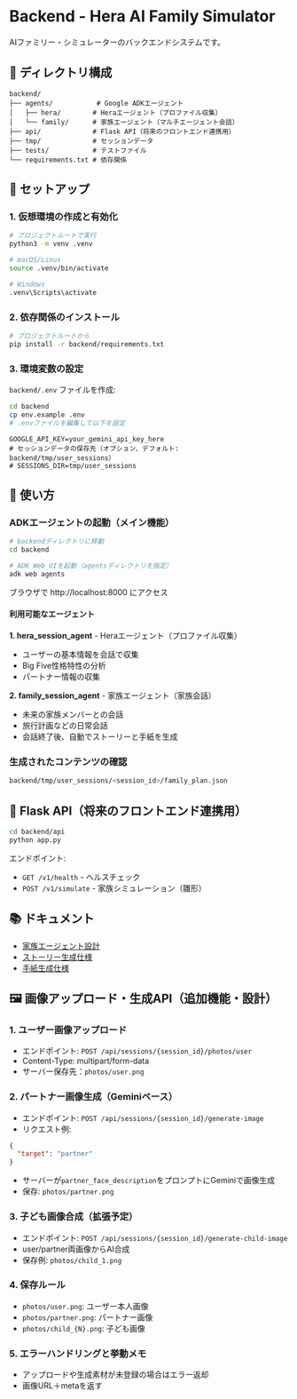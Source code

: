 # Backend - Hera AI Family Simulator

AIファミリー・シミュレーターのバックエンドシステムです。

## 📁 ディレクトリ構成

```
backend/
├── agents/           # Google ADKエージェント
│   ├── hera/        # Heraエージェント（プロファイル収集）
│   └── family/      # 家族エージェント（マルチエージェント会話）
├── api/             # Flask API（将来のフロントエンド連携用）
├── tmp/             # セッションデータ
├── tests/           # テストファイル
└── requirements.txt # 依存関係
```

## 🚀 セットアップ

### 1. 仮想環境の作成と有効化

```bash
# プロジェクトルートで実行
python3 -m venv .venv

# macOS/Linux
source .venv/bin/activate

# Windows
.venv\Scripts\activate
```

### 2. 依存関係のインストール

```bash
# プロジェクトルートから
pip install -r backend/requirements.txt
```

### 3. 環境変数の設定

`backend/.env` ファイルを作成:

```bash
cd backend
cp env.example .env
# .envファイルを編集して以下を設定
```

```.env
GOOGLE_API_KEY=your_gemini_api_key_here
# セッションデータの保存先（オプション、デフォルト: backend/tmp/user_sessions）
# SESSIONS_DIR=tmp/user_sessions
```

## 🎯 使い方

### ADKエージェントの起動（メイン機能）

```bash
# backendディレクトリに移動
cd backend

# ADK Web UIを起動（agentsディレクトリを指定）
adk web agents
```

ブラウザで http://localhost:8000 にアクセス

#### 利用可能なエージェント

**1. hera_session_agent** - Heraエージェント（プロファイル収集）
   - ユーザーの基本情報を会話で収集
   - Big Five性格特性の分析
   - パートナー情報の収集

**2. family_session_agent** - 家族エージェント（家族会話）
   - 未来の家族メンバーとの会話
   - 旅行計画などの日常会話
   - 会話終了後、自動でストーリーと手紙を生成

### 生成されたコンテンツの確認

```bash
backend/tmp/user_sessions/<session_id>/family_plan.json
```

## 🔌 Flask API（将来のフロントエンド連携用）

```bash
cd backend/api
python app.py
```

エンドポイント:
- `GET /v1/health` - ヘルスチェック
- `POST /v1/simulate` - 家族シミュレーション（雛形）

## 📚 ドキュメント

- [家族エージェント設計](../docs/FAMILY_AGENT_DESIGN.md)
- [ストーリー生成仕様](../docs/STORY_GENERATION.md)
- [手紙生成仕様](../docs/LETTER_GENERATION.md)

## 🖼️ 画像アップロード・生成API（追加機能・設計）

### 1. ユーザー画像アップロード
- エンドポイント: `POST /api/sessions/{session_id}/photos/user`
- Content-Type: multipart/form-data
- サーバー保存先：`photos/user.png`

### 2. パートナー画像生成（Geminiベース）
- エンドポイント: `POST /api/sessions/{session_id}/generate-image`
- リクエスト例:
```json
{
  "target": "partner"
}
```
- サーバーが`partner_face_description`をプロンプトにGeminiで画像生成
- 保存: `photos/partner.png`

### 3. 子ども画像合成（拡張予定）
- エンドポイント: `POST /api/sessions/{session_id}/generate-child-image`
- user/partner両画像からAI合成
- 保存例: `photos/child_1.png`

### 4. 保存ルール
- `photos/user.png`: ユーザー本人画像
- `photos/partner.png`: パートナー画像
- `photos/child_{N}.png`: 子ども画像

### 5. エラーハンドリングと挙動メモ
- アップロードや生成素材が未登録の場合はエラー返却
- 画像URL＋metaを返す